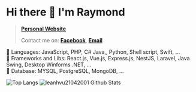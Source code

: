 # Hi there 👋 I'm Raymond
>  [**Personal Website**](https://nextjs-lavdev-portfolio.vercel.app/)
> 
> Contact me on: [**Facebook**](https://www.facebook.com/lavdev.fb), [**Email**](mailto:leanhvu21042001)

🌱 Languages: JavaScript, PHP, C# Java,, Python, Shell script, Swift, ...
<br/>
🌱 Frameworks and Libs: React.js, Vue.js, Express.js, NestJS, Laravel, Java Swing, Desktop Winforms .NET, ...
<br/>
🌱 Database: MYSQL, PostgreSQL, MongoDB, ...

![Top Langs](https://github-readme-stats.vercel.app/api/top-langs/?username=leanhvu21042001&layout=compact&theme=tokyonight)
![leanhvu21042001 Github Stats](https://github-readme-stats.vercel.app/api?username=leanhvu21042001&show_icons=true&theme=tokyonight)

<!--
## Current:
- [@CEHSOFT](https://cehsoft.com/)

## Companies worked:
- [@GoldenOwlAsia](https://goldenowl.asia/)
- [@MID](https://masothue.com/0312974791-cong-ty-tnhh-thuong-mai-dich-vu-mid)
- [@Prime Commerce Asia](https://www.primecommerce.asia/)
- [@RIVERCRANE VIETNAM](https://rivercrane.vn/)
- [@Freelancer](https://github.com/leanhvu21042001)

> first site in my life: https://sites.google.com/view/vuladev/trang-chu

-->
